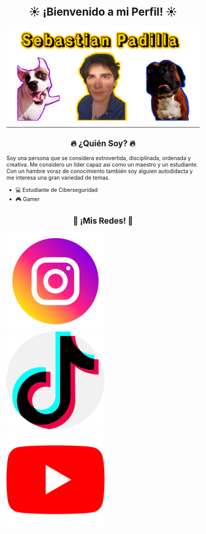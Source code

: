 <h1 align="center"> ☀ ¡Bienvenido a mi Perfil! ☀ </h1>

![Banner](img/banner.png)

---

<h2 align="center">🔥 ¿Quién Soy? 🔥 </h2>

Soy una persona que se considera extrovertida, disciplinada, ordenada y creativa. Me considero un líder capaz así como un maestro y un estudiante. Con un hambre voraz de conocimiento también soy alguien autodidacta y me interesa una gran variedad de temas.

- 💻 Estudiante de Ciberseguridad 
- 🎮 Gamer

<h2 align="center">🌻 ¡Mis Redes! 🌻 </h2>

[![Instagram](img/Instagram.png)](https://www.instagram.com/sebastian.p29/) [![TikTok](img/TikTok.png)](https://www.tiktok.com/@pady_29) [![YouTube](img/YouTube.png)](https://www.youtube.com/@sebastianpadilla7997)

